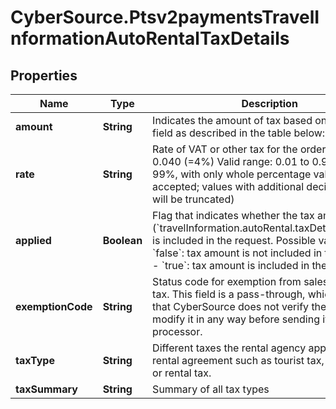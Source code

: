 # CyberSource.Ptsv2paymentsTravelInformationAutoRentalTaxDetails

## Properties
Name | Type | Description | Notes
------------ | ------------- | ------------- | -------------
**amount** | **String** | Indicates the amount of tax based on the &#x60;type&#x60; field as described in the table below:  | [optional] 
**rate** | **String** | Rate of VAT or other tax for the order.  Example 0.040 (&#x3D;4%)  Valid range: 0.01 to 0.99 (1% to 99%, with only whole percentage values accepted; values with additional decimal places will be truncated)  | [optional] 
**applied** | **Boolean** | Flag that indicates whether the tax amount (&#x60;travelInformation.autoRental.taxDetails.amount&#x60;) is included in the request.  Possible values: - &#x60;false&#x60;: tax amount is not included in the request. - &#x60;true&#x60;:  tax amount is included in the request.  | [optional] 
**exemptionCode** | **String** | Status code for exemption from sales and use tax. This field is a pass-through, which means that CyberSource does not verify the value or modify it in any way before sending it to the processor.  | [optional] 
**taxType** | **String** | Different taxes the rental agency applies to the rental agreement such as tourist tax, airport tax, or rental tax.  | [optional] 
**taxSummary** | **String** | Summary of all tax types  | [optional] 


